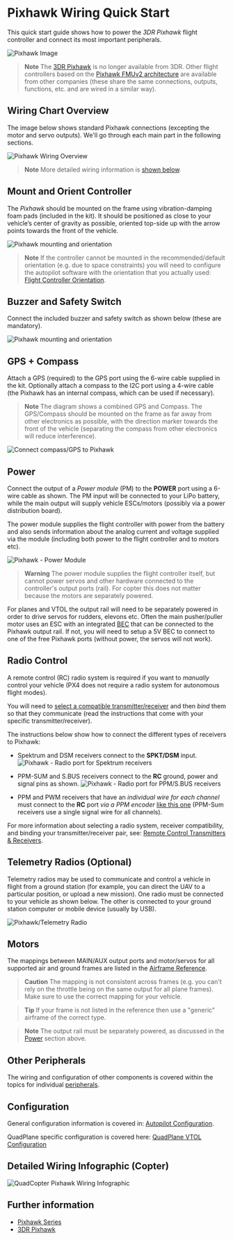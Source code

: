 # Pixhawk Wiring Quick Start

This quick start guide shows how to power the *3DR Pixhawk* flight controller and connect its most important peripherals.

![Pixhawk Image](../../images/pixhawk_logo_view.jpg)

> **Note** The [3DR Pixhawk](https://dev.px4.io/hardware-pixhawk.html) is no longer available from 3DR. Other flight controllers based on the [Pixhawk FMUv2 architecture](../flight_controller/pixhawk_series.md) are available from other companies (these share the same connections, outputs, functions, etc. and are wired in a similar way).

## Wiring Chart Overview

The image below shows standard Pixhawk connections (excepting the motor and servo outputs). We'll go through each main part in the following sections.

![Pixhawk Wiring Overview](../../images/pixhawk_wiring_overview.jpg)  

> **Note** More detailed wiring information is [shown below](#detailed-wiring-infographic-copter).

## Mount and Orient Controller

The *Pixhawk* should be mounted on the frame using vibration-damping foam pads (included in the kit). It should be positioned as close to your vehicle’s center of gravity as possible, oriented top-side up with the arrow points towards the front of the vehicle.

![Pixhawk mounting and orientation](../../images/pixhawk_3dr_mounting_and_foam.jpg)

> **Note** If the controller cannot be mounted in the recommended/default orientation (e.g. due to space constraints) you will need to configure the autopilot software with the orientation that you actually used: [Flight Controller Orientation](../config/flight_controller_orientation.md).

## Buzzer and Safety Switch

Connect the included buzzer and safety switch as shown below (these are mandatory).

![Pixhawk mounting and orientation](../../images/pixhawk_3dr_buzzer_and_safety_switch.jpg)

## GPS + Compass

Attach a GPS (required) to the GPS port using the 6-wire cable supplied in the kit. Optionally attach a compass to the I2C port using a 4-wire cable (the Pixhawk has an internal compass, which can be used if necessary).

> **Note** The diagram shows a combined GPS and Compass. The GPS/Compass should be mounted on the frame as far away from other electronics as possible, with the direction marker towards the front of the vehicle (separating the compass from other electronics will reduce interference).

![Connect compass/GPS to Pixhawk](../../images/pixhawk_3dr_compass_gps.jpg)

## Power

Connect the output of a *Power module* (PM) to the **POWER** port using a 6-wire cable as shown. The PM input will be connected to your LiPo battery, while the main output will supply vehicle ESCs/motors (possibly via a power distribution board).

The power module supplies the flight controller with power from the battery and also sends information about the analog current and voltage supplied via the module (including both power to the flight controller and to motors etc).

![Pixhawk - Power Module](../../images/pixhawk_3dr_power_module.jpg)

> **Warning** The power module supplies the flight controller itself, but cannot power servos and other hardware connected to the controller's output ports (rail). For copter this does not matter because the motors are separately powered.

For planes and VTOL the output rail will need to be separately powered in order to drive servos for rudders, elevons etc. Often the main pusher/puller motor uses an ESC with an integrated [BEC](https://en.wikipedia.org/wiki/Battery_eliminator_circuit) that can be connected to the Pixhawk output rail. If not, you will need to setup a 5V BEC to connect to one of the free Pixhawk ports (without power, the servos will not work).

<!-- It would be good to have real example of this powering -->

## Radio Control

A remote control (RC) radio system is required if you want to *manually* control your vehicle (PX4 does not require a radio system for autonomous flight modes).

You will need to [select a compatible transmitter/receiver](../getting_started/rc_transmitter_receiver.md) and then *bind* them so that they communicate (read the instructions that come with your specific transmitter/receiver).

The instructions below show how to connect the different types of receivers to Pixhawk:

- Spektrum and DSM receivers connect to the **SPKT/DSM** input. ![Pixhawk - Radio port for Spektrum receivers](../../images/pixhawk_3dr_receiver_spektrum.jpg)

- PPM-SUM and S.BUS receivers connect to the **RC** ground, power and signal pins as shown. ![Pixhawk - Radio port for PPM/S.BUS receivers](../../images/pixhawk_3dr_receiver_ppm_sbus.jpg)

- PPM and PWM receivers that have an *individual wire for each channel* must connect to the **RC** port *via a PPM encoder* [like this one](http://www.getfpv.com/radios/radio-accessories/holybro-ppm-encoder-module.html) (PPM-Sum receivers use a single signal wire for all channels).

For more information about selecting a radio system, receiver compatibility, and binding your transmitter/receiver pair, see: [Remote Control Transmitters & Receivers](../getting_started/rc_transmitter_receiver.md).

## Telemetry Radios (Optional)

Telemetry radios may be used to communicate and control a vehicle in flight from a ground station (for example, you can direct the UAV to a particular position, or upload a new mission). One radio must be connected to your vehicle as shown below. The other is connected to your ground station computer or mobile device (usually by USB).

![Pixhawk/Telemetry Radio](../../images/pixhawk_3dr_telemetry_radio.jpg)

<!-- what configuration is required once you've set up a radio) -->

## Motors

The mappings between MAIN/AUX output ports and motor/servos for all supported air and ground frames are listed in the [Airframe Reference](../airframes/airframe_reference.md).

> **Caution** The mapping is not consistent across frames (e.g. you can't rely on the throttle being on the same output for all plane frames). Make sure to use the correct mapping for your vehicle.

<span></span>

> **Tip** If your frame is not listed in the reference then use a "generic" airframe of the correct type.

<span></span>

> **Note** The output rail must be separately powered, as discussed in the [Power](#power) section above.

<!-- INSERT image of the motor AUX/MAIN ports? -->

## Other Peripherals

The wiring and configuration of other components is covered within the topics for individual [peripherals](../peripherals/README.md).

## Configuration

General configuration information is covered in: [Autopilot Configuration](../config/README.md).

QuadPlane specific configuration is covered here: [QuadPlane VTOL Configuration](../config_vtol/vtol_quad_configuration.md)

<!-- what about config of other vtol types and plane. Do the instructions in these ones above apply for tailsitters etc? -->

## Detailed Wiring Infographic (Copter)

![QuadCopter Pixhawk Wiring Infographic](../../images/pixhawk_infographic2.jpg)

## Further information

- [Pixhawk Series](../flight_controller/pixhawk_series.md)
- [3DR Pixhawk](../flight_controller/pixhawk.md)